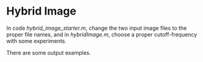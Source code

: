 # Hybrid Image
In code *hybrid_image_starter.m*, change the two input image files to the proper file names, and in *hybridImage.m*, choose a proper cutoff-frequency with some experiments.

There are some output examples.
